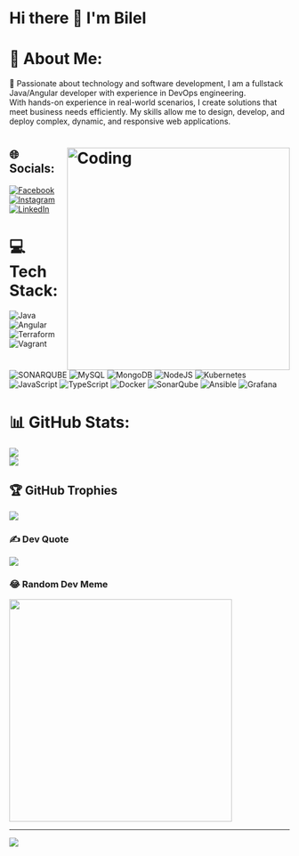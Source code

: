 # Hi there 👋 I'm Bilel
# 💫 About Me:
💬  Passionate about technology and software development, I am a fullstack Java/Angular developer with experience in DevOps engineering.        
    With hands-on experience in real-world scenarios, I create solutions that meet business needs efficiently. 
    My skills allow me to design, develop, and deploy complex, dynamic, and responsive web applications.       
<p align="left">
    <h1>
        <img align="right" alt="Coding" width="400" src="https://cdn.dribbble.com/users/1162077/screenshots/3848914/programmer.gif" />
    </h1>
</p>

## 🌐 Socials:
[![Facebook](https://img.shields.io/badge/Facebook-%231877F2.svg?logo=Facebook&logoColor=white)](https://facebook.com/imbileljemai) [![Instagram](https://img.shields.io/badge/Instagram-%23E4405F.svg?logo=Instagram&logoColor=white)](https://instagram.com/bileljemaii) [![LinkedIn](https://img.shields.io/badge/LinkedIn-%230077B5.svg?logo=linkedin&logoColor=white)](https://linkedin.com/in/bilel-jemai-029950196) 

# 💻 Tech Stack:
![Java](https://img.shields.io/badge/java-%23ED8B00.svg?style=for-the-badge&logo=openjdk&logoColor=white) ![Angular](https://img.shields.io/badge/angular-%23DD0031.svg?style=for-the-badge&logo=angular&logoColor=white) ![Terraform](https://img.shields.io/badge/terraform-%235835CC.svg?style=for-the-badge&logo=terraform&logoColor=white) ![Vagrant](https://img.shields.io/badge/vagrant-%231563FF.svg?style=for-the-badge&logo=vagrant&logoColor=white) ![SONARQUBE](https://img.shields.io/badge/sonarqube-4E9BCD.svg?style=for-the-badge&logo=sonarqube&logoColor=white&color=%234E9BCD) ![MySQL](https://img.shields.io/badge/mysql-%2300000f.svg?style=for-the-badge&logo=mysql&logoColor=white) ![MongoDB](https://img.shields.io/badge/MongoDB-%234ea94b.svg?style=for-the-badge&logo=mongodb&logoColor=white) ![NodeJS](https://img.shields.io/badge/node.js-6DA55F?style=for-the-badge&logo=node.js&logoColor=white) ![Kubernetes](https://img.shields.io/badge/kubernetes-%23326ce5.svg?style=for-the-badge&logo=kubernetes&logoColor=white) ![JavaScript](https://img.shields.io/badge/javascript-%23323330.svg?style=for-the-badge&logo=javascript&logoColor=%23F7DF1E) ![TypeScript](https://img.shields.io/badge/typescript-%23007ACC.svg?style=for-the-badge&logo=typescript&logoColor=white) ![Docker](https://img.shields.io/badge/docker-%230db7ed.svg?style=for-the-badge&logo=docker&logoColor=white) ![SonarQube](https://img.shields.io/badge/SonarQube-black?style=for-the-badge&logo=sonarqube&logoColor=4E9BCD) ![Ansible](https://img.shields.io/badge/ansible-%231A1918.svg?style=for-the-badge&logo=ansible&logoColor=white) ![Grafana](https://img.shields.io/badge/grafana-%23F46800.svg?style=for-the-badge&logo=grafana&logoColor=white)
# 📊 GitHub Stats:
![](https://github-readme-streak-stats.herokuapp.com/?user=BilelJm&theme=dark&hide_border=false)<br/>
![](https://github-readme-stats.vercel.app/api/top-langs/?username=BilelJm&theme=dark&hide_border=false&include_all_commits=true&count_private=true&layout=compact)

## 🏆 GitHub Trophies
![](https://github-profile-trophy.vercel.app/?username=BilelJm&theme=radical&no-frame=false&no-bg=true&margin-w=4)

### ✍️  Dev Quote
![](https://quotes-github-readme.vercel.app/api?type=horizontal&theme=radical)


### 😂 Random Dev Meme
<img src='https://randommeme-five.vercel.app/' style="height: 400px;"/>

---
[![](https://visitcount.itsvg.in/api?id=BilelJm&icon=0&color=0)](https://visitcount.itsvg.in)

<!-- Proudly created with GPRM ( https://gprm.itsvg.in ) -->
